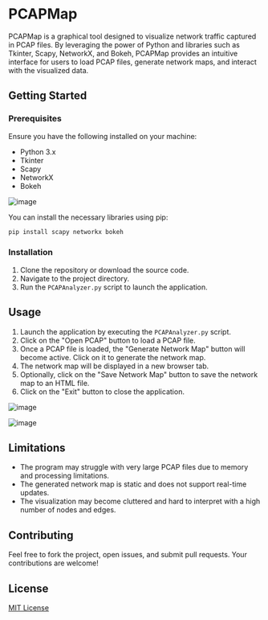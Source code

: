 # PCAPMap

PCAPMap is a graphical tool designed to visualize network traffic captured in PCAP files. By leveraging the power of Python and libraries such as Tkinter, Scapy, NetworkX, and Bokeh, PCAPMap provides an intuitive interface for users to load PCAP files, generate network maps, and interact with the visualized data.

## Getting Started

### Prerequisites

Ensure you have the following installed on your machine:

- Python 3.x
- Tkinter
- Scapy
- NetworkX
- Bokeh

![image](https://github.com/mgalde/PCAPMap/assets/30883926/4cc093b4-f750-448e-80f5-d23099a8de84)

You can install the necessary libraries using pip:

```bash
pip install scapy networkx bokeh
```

### Installation

1. Clone the repository or download the source code.
2. Navigate to the project directory.
3. Run the `PCAPAnalyzer.py` script to launch the application.

## Usage

1. Launch the application by executing the `PCAPAnalyzer.py` script.
2. Click on the "Open PCAP" button to load a PCAP file.
3. Once a PCAP file is loaded, the "Generate Network Map" button will become active. Click on it to generate the network map.
4. The network map will be displayed in a new browser tab.
5. Optionally, click on the "Save Network Map" button to save the network map to an HTML file.
6. Click on the "Exit" button to close the application.

![image](https://github.com/mgalde/PCAPMap/assets/30883926/e377bad0-70e9-4ff4-afeb-d675c8dfb3ce)



![image](https://github.com/mgalde/PCAPMap/assets/30883926/0ec7b546-99e7-46fd-a0ab-ec27c538b989)


## Limitations

- The program may struggle with very large PCAP files due to memory and processing limitations.
- The generated network map is static and does not support real-time updates.
- The visualization may become cluttered and hard to interpret with a high number of nodes and edges.

## Contributing

Feel free to fork the project, open issues, and submit pull requests. Your contributions are welcome!

## License

[MIT License](LICENSE)
